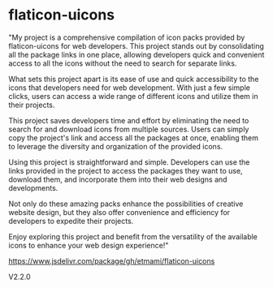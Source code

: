 # flaticon-uicons

"My project is a comprehensive compilation of icon packs provided by flaticon-uicons for web developers. This project stands out by consolidating all the package links in one place, allowing developers quick and convenient access to all the icons without the need to search for separate links.

What sets this project apart is its ease of use and quick accessibility to the icons that developers need for web development. With just a few simple clicks, users can access a wide range of different icons and utilize them in their projects.

This project saves developers time and effort by eliminating the need to search for and download icons from multiple sources. Users can simply copy the project's link and access all the packages at once, enabling them to leverage the diversity and organization of the provided icons.

Using this project is straightforward and simple. Developers can use the links provided in the project to access the packages they want to use, download them, and incorporate them into their web designs and developments.

Not only do these amazing packs enhance the possibilities of creative website design, but they also offer convenience and efficiency for developers to expedite their projects.

Enjoy exploring this project and benefit from the versatility of the available icons to enhance your web design experience!"

https://www.jsdelivr.com/package/gh/etmami/flaticon-uicons

V2.2.0
